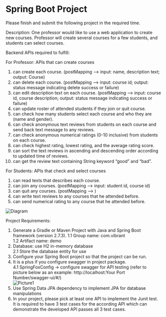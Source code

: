 # Spring Boot Project

Please finish and submit the following project in the required time.

Description:
One professor would like to use a web application to create new courses.
Professor will create several courses for a few students, and students can select courses.

Backend APIs required to fulfill:  

For Professor: APIs that can create courses
1.	can create each course. (postMapping --> input: name, description text; output: Course)
2.	can delete each course. (postMapping --> input: course id; output: status message indicating delete success or failure)
4.	can edit description text on each course. (postMapping --> input: course id, course description; output: status message indicating success or failure)
5.	can update roster of attended students if they join or quit course.
6.	can check how many students select each course and who they are (name and gender). 
7.	can check anonymous text reviews from students on each course and send back text message to any reviews.
8.	can check anonymous numerical ratings (0-10 inclusive) from students on each course.
9.	can check highest rating, lowest rating, and the average rating score.
10.	can sort the text reviews in ascending and descending order according to updated time of reviews.
11.	can get the review text containing String keyword “good” and “bad”.

For Students: APIs that check and select courses
1.	can read texts that describes each course.
2.	can join any courses. (postMapping --> input: student id, course id) 
3.	can quit any courses. (postMapping --> )
4.	can write text reviews to any courses that he attended before.
5.	can send numerical rating to any course that he attended before.

![Diagram](https://user-images.githubusercontent.com/112025981/188248437-efc8a985-6144-4fcb-a3fa-c570f3081f82.svg)

Project Requirements:
1.	Generate a Gradle or Maven Project with Java and Spring Boot framework (version 2.7.3).
  1.1 Group name: com.vibrant  
  1.2 Artifact name: demo  
2.	Database: use H2 in-memory database  
  2.1 Store the database entity for use
3.	Configure your Spring Boot project so that the project can be run.
4.	It is a plus if you configure swagger in project package.    
  4.1 SpringFoxConfig → configure swagger for API testing (refer to picture below as an example:   http://localhost:Your Port Number/swagger-ui/#/)  
  ![Picture1](https://user-images.githubusercontent.com/112025981/188246311-e6abaa18-153e-4f18-ad40-e8b182555a23.svg)
5.	Use Spring Data JPA dependency to implement JPA for database manipulations 
6.	In your project, please pick at least one API to implement the Junit test. It is required to have 3 test cases for the according API which can demonstrate the developed API passes all 3 test cases.
